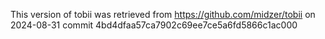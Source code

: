 This version of tobii was retrieved from https://github.com/midzer/tobii on 2024-08-31
commit 4bd4dfaa57ca7902c69ee7ce5a6fd5866c1ac000